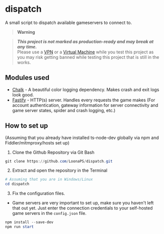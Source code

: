 # dispatch
A small script to dispatch available gameservers to connect to.

> **Warning**

> ***This project is not marked as production-ready and may break at any time.*** \
> Please use a [VPN](https://en.wikipedia.org/wiki/Virtual_private_network) or a [Virtual Machine](https://en.wikipedia.org/wiki/Virtual_machine) while you test this project as you may risk getting banned while testing this project that is still in the works.

## Modules used
- [Chalk](https://npmjs.com/package/chalk) - A beautiful color logging dependency. Makes crash and exit logs look good.
- [Fastify](https://www.fastify.io/) - HTTP(s) server. Handles every requests the game makes (For account authentication, gateway information for server connectivity and game server states, spider and crash logging, etc.)

## How to set up
(Assuming that you already have installed ts-node-dev globally via npm and Fiddler/mitmproxy/hosts set up)

1. Clone the Github Repository via Git Bash

```powershell
git clone https://github.com/LoonaPS/dispatch.git
```

2. Extract and open the repository in the Terminal

```powershell
# Assuming that you are in Windows/Linux
cd dispatch
```

3. Fix the configuration files.
- Game servers are very important to set up, make sure you haven't left that out yet. Just enter the connection credentials to your self-hosted game servers in the `config.json` file.

```powershell
npm install --save-dev
npm run start
```